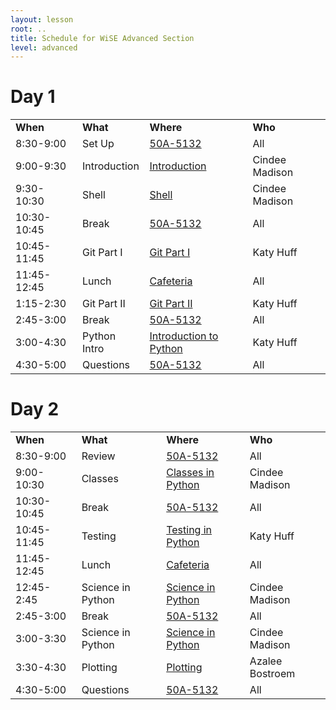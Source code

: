 ```yaml
---
layout: lesson
root: ..
title: Schedule for WiSE Advanced Section
level: advanced
---
```



# Day 1 
 
<table class="table table-striped">
<tr>
    <td> <b>When</b>       </td>
    <td> <b>What</b>         </td>
    <td> <b>Where</b>          </td>
    <td> <b>Who</b> </td>
</tr>
<tr>
    <td> 8:30-9:00      </td>
    <td> Set Up           </td>
    <td> <a href="{{ site.github.url }}/advanced_room.html">50A-5132</a>               </td>
    <td> All             </td>
</tr>
<tr>
    <td> 9:00-9:30      </td>
    <td> Introduction     </td>
    <td> <a href="{{ site.github.url }}/intro.html">Introduction</a>               </td>
    <td> Cindee Madison       </td>
</tr>
<tr>
    <td> 9:30-10:30     </td>
    <td> Shell            </td>
    <td> <a href="{{ site.github.url }}/advanced/shell.html">Shell</a>      </td>
    <td> Cindee Madison </td>
</tr>
<tr>
    <td> 10:30-10:45    </td>
    <td> Break            </td>
    <td> <a href="{{ site.github.url }}/advanced_room.html">50A-5132</a>               </td>
    <td> All             </td>
</tr>
<tr>
    <td> 10:45-11:45      </td>
    <td> Git Part I        </td>
    <td> <a href="{{ site.github.url }}/advanced/git/local.html">Git Part I</a>      </td>
    <td> Katy Huff </td>
</tr>
<tr>
    <td> 11:45-12:45     </td>
    <td> Lunch            </td>
    <td> <a href="{{ site.github.url }}/cafeteria.html">Cafeteria</a>          </td>
    <td> All </td>
</tr>
<tr>
    <td> 1:15-2:30      </td>
    <td> Git Part II       </td>
    <td> <a href="{{ site.github.url }}/advanced/git/remote.html">Git Part II</a>      </td>
    <td> Katy Huff </td>
</tr>
<tr>
    <td> 2:45-3:00      </td>
    <td> Break            </td>
    <td> <a href="{{ site.github.url }}/advanced_room.html">50A-5132</a>               </td>
    <td> All </td>
</tr>
<tr>
    <td> 3:00-4:30      </td>
    <td> Python Intro       </td>
    <td> <a href="{{ site.github.url }}/advanced/python/intro.html">Introduction to Python</a>      </td>
    <td> Katy Huff </td>
</tr>
<tr>
    <td> 4:30-5:00      </td>
    <td> Questions        </td>
    <td> <a href="{{ site.github.url }}/advanced_room.html">50A-5132</a>                </td>
    <td> All </td>
</tr>
</table>


# Day 2 


<table class="table table-striped"> 
<tr>
    <td> <b>When</b>       </td>
    <td> <b>What</b>            </td>
    <td> <b>Where</b>          </td>
    <td> <b>Who</b> </td>
</tr>
<tr>
    <td> 8:30-9:00      </td>
    <td> Review              </td>
    <td>  <a href="{{ site.github.url }}/advanced_room.html">50A-5132</a>     </td>
    <td> All             </td>
</tr>
<tr>
    <td> 9:00-10:30    </td>
    <td> Classes             </td>
    <td> <a href="{{ site.github.url }}/advanced/python/classes.html">Classes in Python</a>      </td>
    <td> Cindee Madison </td>
</tr>
<tr>
    <td> 10:30-10:45    </td>
    <td> Break               </td>
    <td> <a href="{{ site.github.url }}/advanced_room.html">50A-5132</a>      </td>
    <td> All             </td>
</tr>
<tr>
    <td> 10:45-11:45      </td>
    <td> Testing             </td>
    <td> <a href="{{ site.github.url }}/advanced/python/testing.html">Testing in Python</a>      </td>
    <td> Katy Huff </td>
</tr>
<tr>
    <td> 11:45-12:45     </td>
    <td> Lunch               </td>
    <td> <a href="{{ site.github.url }}/cafeteria.html">Cafeteria</a> </td>
    <td> All </td>
</tr>
<tr>
    <td> 12:45-2:45      </td>
    <td> Science in Python </td>
    <td> <a href="{{ site.github.url }}/advanced/python/science.html">Science in Python</a>      </td>
    <td> Cindee Madison </td>
</tr>
<tr>
    <td> 2:45-3:00      </td>
    <td> Break               </td>
    <td> <a href="{{ site.github.url }}/advanced_room.html">50A-5132</a>      </td>
    <td> All </td>
</tr>
<tr>
    <td> 3:00-3:30      </td>
    <td> Science in Python   </td>
    <td> <a href="{{ site.github.url }}/advanced/python/science.html">Science in Python</a>      </td>
    <td> Cindee Madison </td>
</tr>
<tr>
    <td> 3:30-4:30      </td>
    <td> Plotting            </td>
    <td> <a href="{{ site.github.url }}/advanced/plotting.html">Plotting</a>      </td>
    <td> Azalee Bostroem</td>
</tr>
<tr>
    <td> 4:30-5:00      </td>
    <td> Questions           </td>
    <td> <a href="{{ site.github.url }}/advanced_room.html">50A-5132</a>      </td>
    <td> All </td>
</tr>
</table>




